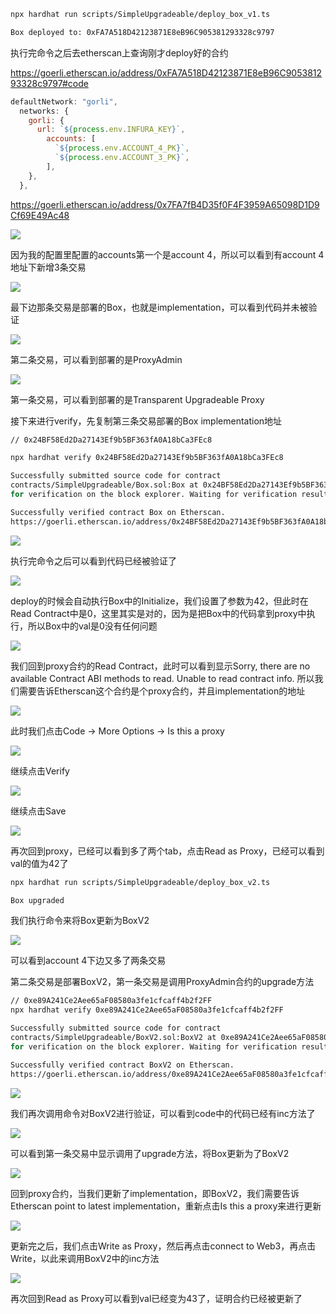 ```sh
npx hardhat run scripts/SimpleUpgradeable/deploy_box_v1.ts  

Box deployed to: 0xFA7A518D42123871E8eB96C905381293328c9797
```



执行完命令之后去etherscan上查询刚才deploy好的合约

https://goerli.etherscan.io/address/0xFA7A518D42123871E8eB96C905381293328c9797#code

```js
defaultNetwork: "gorli",
  networks: {
    gorli: {
      url: `${process.env.INFURA_KEY}`,
        accounts: [
          `${process.env.ACCOUNT_4_PK}`,
          `${process.env.ACCOUNT_3_PK}`,
        ],
    },
  },
```

https://goerli.etherscan.io/address/0x7FA7fB4D35f0F4F3959A65098D1D9Cf69E49Ac48

![](account4txns.png)

因为我的配置里配置的accounts第一个是account 4，所以可以看到有account 4地址下新增3条交易

![](boximplementation.png)

最下边那条交易是部署的Box，也就是implementation，可以看到代码并未被验证

![](proxyadmin.png)

第二条交易，可以看到部署的是ProxyAdmin

![](transparentproxy.png)

第一条交易，可以看到部署的是Transparent Upgradeable Proxy



接下来进行verify，先复制第三条交易部署的Box implementation地址

```sh
// 0x24BF58Ed2Da27143Ef9b5BF363fA0A18bCa3FEc8

npx hardhat verify 0x24BF58Ed2Da27143Ef9b5BF363fA0A18bCa3FEc8

Successfully submitted source code for contract
contracts/SimpleUpgradeable/Box.sol:Box at 0x24BF58Ed2Da27143Ef9b5BF363fA0A18bCa3FEc8
for verification on the block explorer. Waiting for verification result...

Successfully verified contract Box on Etherscan.
https://goerli.etherscan.io/address/0x24BF58Ed2Da27143Ef9b5BF363fA0A18bCa3FEc8#code
```

![](boximplementationverified.png)

执行完命令之后可以看到代码已经被验证了

![](beforeisthisaproxy.png)

deploy的时候会自动执行Box中的Initialize，我们设置了参数为42，但此时在Read Contract中是0，这里其实是对的，因为是把Box中的代码拿到proxy中执行，所以Box中的val是0没有任何问题

![](proxynoavailable.png)

我们回到proxy合约的Read Contract，此时可以看到显示Sorry, there are no available Contract ABI methods to read. Unable to read contract info. 所以我们需要告诉Etherscan这个合约是个proxy合约，并且implementation的地址

![](isthisaproxy.png)

此时我们点击Code -> More Options -> Is this a proxy

![](proxycontractverification.png)

继续点击Verify

![](save.png)

继续点击Save

![](afteristhisaproxy.png)

再次回到proxy，已经可以看到多了两个tab，点击Read as Proxy，已经可以看到val的值为42了



```sh
npx hardhat run scripts/SimpleUpgradeable/deploy_box_v2.ts

Box upgraded
```

我们执行命令来将Box更新为BoxV2

![](account4txns2.png)

可以看到account 4下边又多了两条交易

第二条交易是部署BoxV2，第一条交易是调用ProxyAdmin合约的upgrade方法

```sh
// 0xe89A241Ce2Aee65aF08580a3fe1cfcaff4b2f2FF
npx hardhat verify 0xe89A241Ce2Aee65aF08580a3fe1cfcaff4b2f2FF

Successfully submitted source code for contract
contracts/SimpleUpgradeable/BoxV2.sol:BoxV2 at 0xe89A241Ce2Aee65aF08580a3fe1cfcaff4b2f2FF
for verification on the block explorer. Waiting for verification result...

Successfully verified contract BoxV2 on Etherscan.
https://goerli.etherscan.io/address/0xe89A241Ce2Aee65aF08580a3fe1cfcaff4b2f2FF#code
```

![](boxv2verified.png)

我们再次调用命令对BoxV2进行验证，可以看到code中的代码已经有inc方法了

![](proxyupgradeoverview.png)

可以看到第一条交易中显示调用了upgrade方法，将Box更新为了BoxV2

![](proxycontractverification2.png)

回到proxy合约，当我们更新了implementation，即BoxV2，我们需要告诉Etherscan point to latest implementation，重新点击Is this a proxy来进行更新

![](callinc.png)

更新完之后，我们点击Write as Proxy，然后再点击connect to Web3，再点击Write，以此来调用BoxV2中的inc方法

![](readasproxy.png)

再次回到Read as Proxy可以看到val已经变为43了，证明合约已经被更新了